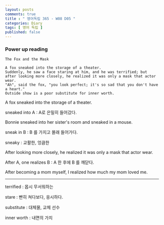 ```yaml
---
layout: posts
comments: true
title : " 영어독립 365 - W08 D05 "
categories: Diary
tags: [ 영어 독립 ]
published: false
---
```


### Power up reading

```text
The Fox and the Mask

A fox sneaked into the storage of a theater.
Suddenly, he saw a face staring at him, and he was terrified; but after looking more closely, he realized it was only a mask that actor wear.
"Ah", said the fox, "you look perfect; it's so sad that you don't have a heart."
Outside show is a poor substitute for inner worth.
```

A fox sneaked into the storage of a theater.

sneaked into A
 : A로 은밀히 들어갔다.

Bonnie sneaked into her sister's room and sneaked in a mouse.

sneak in B
 : B 를 가지고 몰래 들어가다.

sneaky
 : 교활한, 엉큼한

After looking more closely, he realized it was only a mask that actor wear.

After A, one realizes B
 : A 한 후에 B 를 깨닫다.

After becoming a mom myself, I realized how much my mom loved me.

---

terrified
 : 몹시 무서워하는

stare
 : 빤히 쳐다보다, 응시하다.

substitute
 : 대체물, 교체 선수

inner worth
 : 내면의 가치
